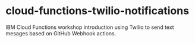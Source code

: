 # cloud-functions-twilio-notifications
IBM Cloud Functions workshop introduction using Twilio to send text mesages based on GitHub Webhook actions.
